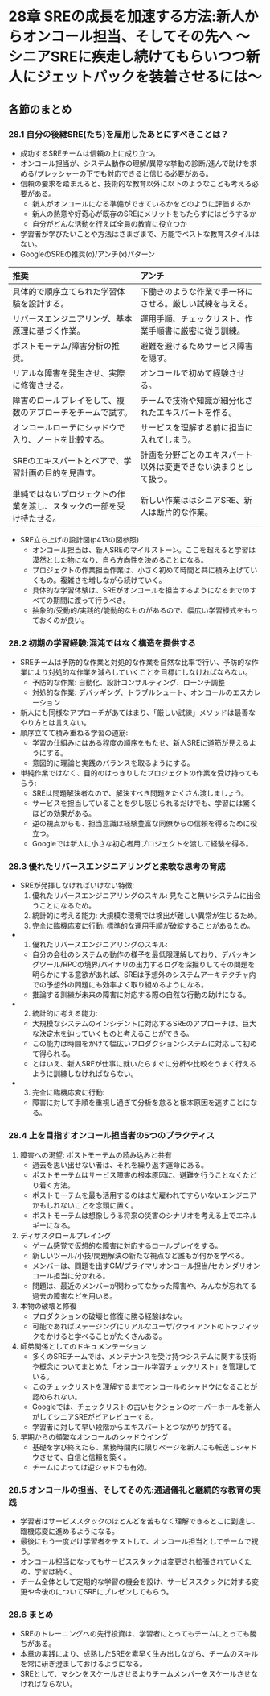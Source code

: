 # 28章 SREの成長を加速する方法:新人からオンコール担当、そしてその先へ 〜シニアSREに疾走し続けてもらいつつ新人にジェットパックを装着させるには〜

## 各節のまとめ

### 28.1 自分の後継SRE(たち)を雇用したあとにすべきことは？
- 成功するSREチームは信頼の上に成り立つ。
- オンコール担当が、システム動作の理解/異常な挙動の診断/進んで助けを求める/プレッシャーの下でも対応できると信じる必要がある。
- 信頼の要求を踏まえると、技術的な教育以外に以下のようなことも考える必要がある。
    - 新人がオンコールになる準備ができているかをどのように評価するか
    - 新人の熱意や好奇心が既存のSREにメリットをもたらすにはどうするか
    - 自分がどんな活動を行えば全員の教育に役立つか
- 学習者が学びたいことや方法はさまざまで、万能でベストな教育スタイルはない。
- GoogleのSREの推奨(o)/アンチ(x)パターン

| 推奨                                                                 | アンチ                                                           |
|:---------------------------------------------------------------------|:-----------------------------------------------------------------|
| 具体的で順序立てられた学習体験を設計する。                           | 下働きのような作業で手一杯にさせる。厳しい試練を与える。         |
| リバースエンジニアリング、基本原理に基づく作業。                     | 運用手順、チェックリスト、作業手順書に厳密に従う訓練。           |
| ポストモーテム/障害分析の推奨。                                      | 避難を避けるためサービス障害を隠す。                             |
| リアルな障害を発生させ、実際に修復させる。                           | オンコールで初めて経験させる。                                   |
| 障害のロールプレイをして、複数のアプローチをチームで試す。           | チームで技術や知識が細分化されたエキスパートを作る。             |
| オンコールローテにシャドウで入り、ノートを比較する。                 | サービスを理解する前に担当に入れてしまう。                       |
| SREのエキスパートとペアで、学習計画の目的を見直す。                  | 計画を分野ごとのエキスパート以外は変更できない決まりとして扱う。 |
| 単純ではないプロジェクトの作業を渡し、スタックの一部を受け持たせる。 | 新しい作業ははシニアSRE、新人は断片的な作業。                    |

- SRE立ち上げの設計図(p413の図参照)
    - オンコール担当は、新人SREのマイルストーン。ここを超えると学習は漠然とした物になり、自ら方向性を決めることになる。
    - プロジェクトの作業担当作業は、小さく初めて時間と共に積み上げていくもの。複雑さを増しながら続けていく。
    - 具体的な学習体験は、SREがオンコールを担当するようになるまでのすべての期間に渡って行うべき。
    - 抽象的/受動的/実践的/能動的なものがあるので、幅広い学習様式をもっておくのが良い。

### 28.2 初期の学習経験:混沌ではなく構造を提供する
- SREチームは予防的な作業と対処的な作業を自然な比率で行い、予防的な作業により対処的な作業を減らしていくことを目標にしなければならない。
    - 予防的な作業: 自動化、設計コンサルティング、ローンチ調整
    - 対処的な作業: デバッギング、トラブルシュート、オンコールのエスカレーション
- 新人にも同様なアプローチがあてはまり、「厳しい試練」メソッドは最善なやり方とは言えない。
- 順序立てて積み重ねる学習の道筋:
    - 学習の仕組みにはある程度の順序をもたせ、新人SREに道筋が見えるようにする。
    - 意図的に理論と実践のバランスを取るようにする。
- 単純作業ではなく、目的のはっきりしたプロジェクトの作業を受け持ってもらう:
    - SREは問題解決者なので、解決すべき問題をたくさん渡しましょう。
    - サービスを担当していることを少し感じられるだけでも、学習には驚くほどの効果がある。
    - 逆の視点からも、担当意識は経験豊富な同僚からの信頼を得るために役立つ。
    - Googleでは新人に小さな初心者用プロジェクトを渡して経験を得る。

### 28.3 優れたリバースエンジニアリングと柔軟な思考の育成
- SREが発揮しなければいけない特徴:
    1. 優れたリバースエンジニアリングのスキル: 見たこと無いシステムに出会うことになるため。
    2. 統計的に考える能力: 大規模な環境では検出が難しい異常が生じるため。
    3. 完全に臨機応変に行動: 標準的な運用手順が破綻することがあるため。
- 1. 優れたリバースエンジニアリングのスキル:
    - 自分の会社のシステムの動作の様子を最低限理解しており、デバッキングツール/RPCの境界/バイナリの出力するログを深掘りしてその問題を明らかにする意欲があれば、SREは予想外のシステムアーキテクチャ内での予想外の問題にも効率よく取り組めるようになる。
    - 推論する訓練が未来の障害に対応する際の自然な行動の助けになる。
- 2. 統計的に考える能力:
    - 大規模なシステムのインシデントに対応するSREのアプローチは、巨大な決定木を辿っていくものと考えることができる。
    - この能力は時間をかけて幅広いプロダクションシステムに対応して初めて得られる。
    - とはいえ、新人SREが仕事に就いたらすぐに分析や比較をうまく行えるように訓練しなければならない。
- 3. 完全に臨機応変に行動:
    - 障害に対して手順を重視し過ぎて分析を怠ると根本原因を逃すことになる。

### 28.4 上を目指すオンコール担当者の5つのプラクティス
1. 障害への渇望: ポストモーテムの読み込みと共有
    - 過去を思い出せない者は、それを繰り返す運命にある。
    - ポストモーテムはサービス障害の根本原因に、避難を行うことなくたどり着く方法。
    - ポストモーテムを最も活用するのはまだ雇われてすらいないエンジニアかもしれないことを念頭に置く。
    - ポストモーテムは想像しうる将来の災害のシナリオを考える上でエネルギーになる。
2. ディザスタロールプレイング
    - ゲーム感覚で仮想的な障害に対応するロールプレイをする。
    - 新しいツール/小技/問題解決の新たな視点など誰もが何かを学べる。
    - メンバーは、問題を出すGM/プライマリオンコール担当/セカンダリオンコール担当に分かれる。
    - 問題は、最近のメンバーが関わってなかった障害や、みんなが忘れてる過去の障害などを用いる。
3. 本物の破壊と修復
    - プロダクションの破壊と修復に勝る経験はない。
    - 可能であればステージングにリアルなユーザ/クライアントのトラフィックをかけると学べることがたくさんある。
4. 師弟関係としてのドキュメンテーション
    - 多くのSREチームでは、メンテナンスを受け持つシステムに関する技術や概念についてまとめた「オンコール学習チェックリスト」を管理している。
    - このチェックリストを理解するまでオンコールのシャドウになることが認められない。
    - Googleでは、チェックリストの古いセクションのオーバーホールを新人がしてシニアSREがピアレビューする。
    - 学習者に対して早い段階からエキスパートとつながりが持てる。
5. 早期からの頻繁なオンコールのシャドウイング
    - 基礎を学び終えたら、業務時間内に限りページを新人にも転送しシャドウさせて、自信と信頼を築く。
    - チームによっては逆シャドウも有効。

### 28.5 オンコールの担当、そしてその先:通過儀礼と継続的な教育の実践
- 学習者はサービススタックのほとんどを苦もなく理解できるとこに到達し、臨機応変に進めるようになる。
- 最後にもう一度だけ学習者をテストして、オンコール担当としてチームで祝う。
- オンコール担当になってもサービススタックは変更され拡張されていくため、学習は続く。
- チーム全体として定期的な学習の機会を設け、サービススタックに対する変更や今後のについてSREにプレゼンしてもらう。

### 28.6 まとめ
- SREのトレーニングへの先行投資は、学習者にとってもチームにとっても勝ちがある。
- 本章の実践により、成熟したSREを素早く生み出しながら、チームのスキルを常に研ぎ澄ましておけるようになる。
- SREとして、マシンをスケールさせるよりチームメンバーをスケールさせなければならない。
